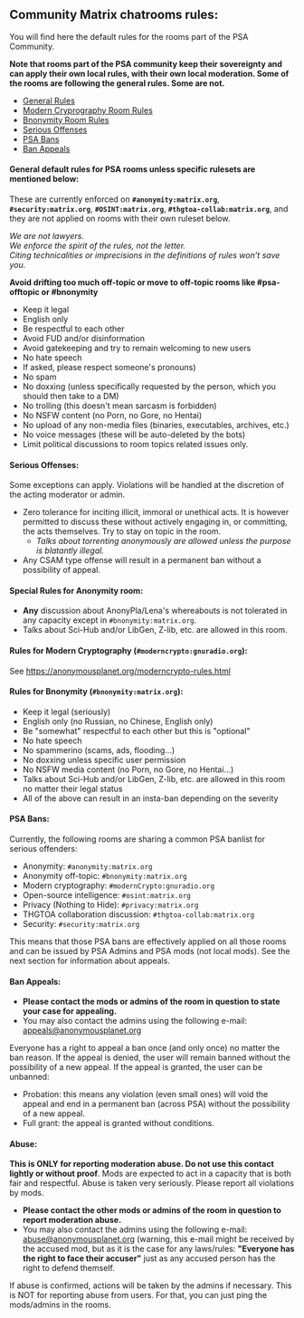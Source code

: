 ## Community Matrix chatrooms rules:

You will find here the default rules for the rooms part of the PSA Community. 

**Note that rooms part of the PSA community keep their sovereignty and can apply their own local rules, with their own local moderation. Some of the rooms are following the general rules. Some are not.**

- [General Rules](#general)
- [Modern Cryprography Room Rules](#moderncrypto)
- [Bnonymity Room Rules](#bnonymity)
- [Serious Offenses](#serious)
- [PSA Bans](#psabans)
- [Ban Appeals](#appeals)

#### General default rules for PSA rooms **unless specific rulesets are mentioned below**:<a name="general"></a>
These are currently enforced on **```#anonymity:matrix.org```**, **```#security:matrix.org```**, **```#OSINT:matrix.org```**, **```#thgtoa-collab:matrix.org```**, and they are not applied on rooms with their own ruleset below.

*We are not lawyers.*  
*We enforce the spirit of the rules, not the letter.*  
*Citing technicalities or imprecisions in the definitions of rules won’t save you.* 

**Avoid drifting too much off-topic or move to off-topic rooms like #psa-offtopic or #bnonymity** 

- Keep it legal
- English only
- Be respectful to each other
- Avoid FUD and/or disinformation
- Avoid gatekeeping and try to remain welcoming to new users
- No hate speech
- If asked, please respect someone's pronouns)
- No spam
- No doxxing (unless specifically requested by the person, which you should then take to a DM)
- No trolling (this doesn't mean sarcasm is forbidden)
- No NSFW content (no Porn, no Gore, no Hentai)
- No upload of any non-media files (binaries, executables, archives, etc.)
- No voice messages (these will be auto-deleted by the bots)
- Limit political discussions to room topics related issues only.

#### Serious Offenses:<a name="serious"></a>
Some exceptions can apply. Violations will be handled at the discretion of the acting moderator or admin.
- Zero tolerance for inciting illicit, immoral or unethical acts. It is however permitted to discuss these without actively engaging in, or committing, the acts themselves. Try to stay on topic in the room.
  - *Talks about torrenting anonymously are allowed unless the purpose is blatantly illegal.*
- Any CSAM type offense will result in a permanent ban without a possibility of appeal.
  
#### Special Rules for Anonymity room:<a name="anon"></a>
- **Any** discussion about AnonyPla/Lena's whereabouts is not tolerated in any capacity except in ```#bnonymity:matrix.org```.
-  Talks about Sci-Hub and/or LibGen, Z-lib, etc. are allowed in this room.

#### Rules for Modern Cryptography (```#moderncrypto:gnuradio.org```):<a name="moderncrypto"></a>
See <https://anonymousplanet.org/moderncrypto-rules.html>

#### Rules for Bnonymity (```#bnonymity:matrix.org```):<a name="bnonymity"></a>
- Keep it legal (seriously)
- English only (no Russian, no Chinese, English only)
- Be "somewhat" respectful to each other but this is "optional"
- No hate speech
- No spammerino (scams, ads, flooding...)
- No doxxing unless specific user permission
- No NSFW media content (no Porn, no Gore, no Hentai...)
- Talks about Sci-Hub and/or LibGen, Z-lib, etc. are allowed in this room no matter their legal status
- All of the above can result in an insta-ban depending on the severity

#### PSA Bans:<a name="psabans"></a>
Currently, the following rooms are sharing a common PSA banlist for serious offenders:
- Anonymity: ```#anonymity:matrix.org```
- Anonymity off-topic: ```#bnonymity:matrix.org```
- Modern cryptography: ```#modernCrypto:gnuradio.org```
- Open-source intelligence: ```#osint:matrix.org```
- Privacy (Nothing to Hide): ```#privacy:matrix.org```
- THGTOA collaboration discussion: ```#thgtoa-collab:matrix.org```
- Security: ```#security:matrix.org```

This means that those PSA bans are effectively applied on all those rooms and can be issued by PSA Admins and PSA mods (not local mods). See the next section for information about appeals.

#### Ban Appeals:<a name="appeals"></a>
- **Please contact the mods or admins of the room in question to state your case for appealing.**
- You may also contact the admins using the following e-mail: appeals@anonymousplanet.org

Everyone has a right to appeal a ban once (and only once) no matter the ban reason. If the appeal is denied, the user will remain banned without the possibility of a new appeal. If the appeal is granted, the user can be unbanned: 
  - Probation: this means any violation (even small ones) will void the appeal and end in a permanent ban (across PSA) without the possibility of a new appeal. 
  - Full grant: the appeal is granted without conditions.

#### Abuse:<a name="abuse"></a>

**This is ONLY for reporting moderation abuse. Do not use this contact lightly or without proof**. Mods are expected to act in a capacity that is both fair and respectful. Abuse is taken very seriously. Please report all violations by mods.
- **Please contact the other mods or admins of the room in question to report moderation abuse.**
- You may also contact the admins using the following e-mail: abuse@anonymousplanet.org (warning, this e-mail might be received by the accused mod, but as it is the case for any laws/rules: **"Everyone has the right to face their accuser"** just as any accused person has the right to defend themself.

If abuse is confirmed, actions will be taken by the admins if necessary. This is NOT for reporting abuse from users. For that, you can just ping the mods/admins in the rooms.

